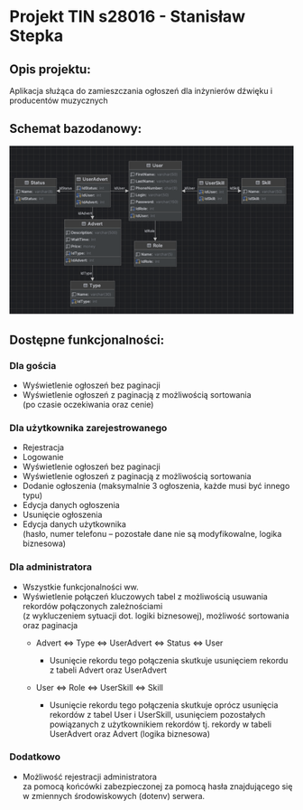 # Projekt TIN s28016 - Stanisław Stepka

## Opis projektu:
Aplikacja służąca do zamieszczania ogłoszeń dla inżynierów 
dźwięku i producentów muzycznych

## Schemat bazodanowy:
![img.png](frontend/public/screenshot_do_readme.png)

## Dostępne funkcjonalności:
### Dla gościa
- Wyświetlenie ogłoszeń bez paginacji
- Wyświetlenie ogłoszeń z paginacją z możliwością sortowania  
  (po czasie oczekiwania oraz cenie)
### Dla użytkownika zarejestrowanego
- Rejestracja
- Logowanie
- Wyświetlenie ogłoszeń bez paginacji
- Wyświetlenie ogłoszeń z paginacją z możliwością sortowania
- Dodanie ogłoszenia (maksymalnie 3 ogłoszenia, każde musi być innego typu)
- Edycja danych ogłoszenia
- Usunięcie ogłoszenia
- Edycja danych użytkownika  
  (hasło, numer telefonu – pozostałe dane nie są modyfikowalne, logika biznesowa)
### Dla administratora
- Wszystkie funkcjonalności ww.
- Wyświetlenie połączeń kluczowych tabel z możliwością usuwania rekordów połączonych zależnościami  
  (z wykluczeniem sytuacji dot. logiki biznesowej), możliwość sortowania oraz paginacja
    - Advert ⇔ Type ⇔ UserAdvert ⇔ Status ⇔ User
        - Usunięcie rekordu tego połączenia skutkuje usunięciem rekordu z tabeli Advert oraz UserAdvert

    - User ⇔ Role ⇔ UserSkill ⇔ Skill
        - Usunięcie rekordu tego połączenia skutkuje oprócz usunięcia rekordów z tabel User i UserSkill, usunięciem pozostałych powiązanych z użytkownikiem rekordów tj. rekordy w tabeli UserAdvert oraz Advert (logika biznesowa)
### Dodatkowo
- Możliwość rejestracji administratora  
  za pomocą końcówki zabezpieczonej za pomocą hasła znajdującego się w zmiennych środowiskowych (dotenv) serwera.